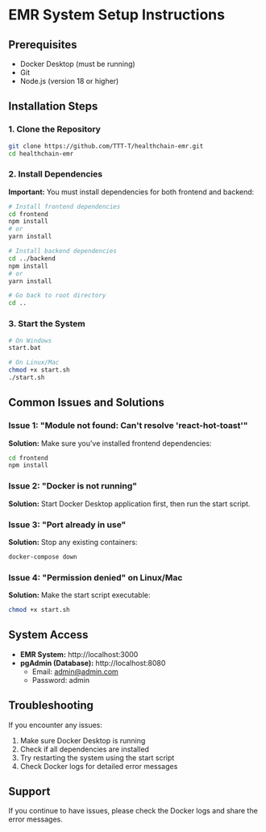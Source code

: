 # EMR System Setup Instructions

## Prerequisites
- Docker Desktop (must be running)
- Git
- Node.js (version 18 or higher)

## Installation Steps

### 1. Clone the Repository
```bash
git clone https://github.com/TTT-T/healthchain-emr.git
cd healthchain-emr
```

### 2. Install Dependencies
**Important:** You must install dependencies for both frontend and backend:

```bash
# Install frontend dependencies
cd frontend
npm install
# or
yarn install

# Install backend dependencies
cd ../backend
npm install
# or
yarn install

# Go back to root directory
cd ..
```

### 3. Start the System
```bash
# On Windows
start.bat

# On Linux/Mac
chmod +x start.sh
./start.sh
```

## Common Issues and Solutions

### Issue 1: "Module not found: Can't resolve 'react-hot-toast'"
**Solution:** Make sure you've installed frontend dependencies:
```bash
cd frontend
npm install
```

### Issue 2: "Docker is not running"
**Solution:** Start Docker Desktop application first, then run the start script.

### Issue 3: "Port already in use"
**Solution:** Stop any existing containers:
```bash
docker-compose down
```

### Issue 4: "Permission denied" on Linux/Mac
**Solution:** Make the start script executable:
```bash
chmod +x start.sh
```

## System Access
- **EMR System:** http://localhost:3000
- **pgAdmin (Database):** http://localhost:8080
  - Email: admin@admin.com
  - Password: admin

## Troubleshooting
If you encounter any issues:
1. Make sure Docker Desktop is running
2. Check if all dependencies are installed
3. Try restarting the system using the start script
4. Check Docker logs for detailed error messages

## Support
If you continue to have issues, please check the Docker logs and share the error messages.
